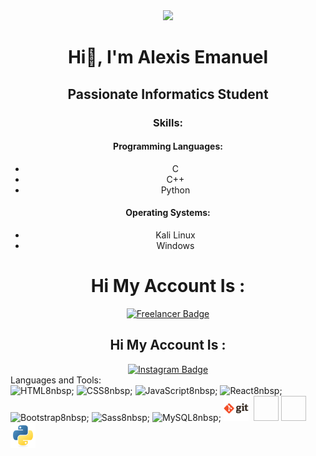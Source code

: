 <div id="header" align="center">
    <img src="https://media.giphy.com/media/qgQUggAC3Pfv687qPC/giphy.gif" width="200">
    <h1 align="center">Hi👋, I'm Alexis Emanuel</h1>
    <h2 align="center">Passionate Informatics Student</h2>
    <h3 align="center">Skills:</h3>
    <div align="center">
        <h4>Programming Languages:</h4>
        <ul>
            <li>C</li>
            <li>C++</li>
            <li>Python</li>
        </ul>
        <h4>Operating Systems:</h4>
        <ul>
            <li>Kali Linux</li>
            <li>Windows</li>
        </ul>
    </div>
</div>
<div id="badges" align="center">
    <h1 align="center">Hi My Account Is : </h1>
    <a href="https://www.freelancer.com.ar/u/g4m3overk1ll" target="_blank">
        <img src="https://www.freelancer.es/ppic/86385007/logo/24295157/pMekU%2Fprofile_logo_.png" width="50" alt="Freelancer Badge" />
    </a>
    <h2 align="center">Hi My Account Is : </h2>
    <a href="https://www.instagram.com/alexisneira12/" target="_blank">
        <img src="https://img.freepik.com/vector-gratis/instagram-nuevo-icono_1057-2227.jpg" width="50" alt="Instagram Badge" />
    </a>
</div>
<div align="left">
    <h(3>
            Languages and Tools:</h3>
    <div>
        <img sre="htps://github.com/devicons/devicon/blob/master/icons/htm15/htmls-original.svg" title="HTMLS" alt="HTML"
        width="40" height-"4e"/>8nbsp;
        <img
                                                                                                       title-"CSS3" alt="CSS"
        width="40" height-"4e"/>8nbsp;
        <img title-"JavaScript"
        alt="JavaScript" width="40" height="4a"/>8nbsp;
        <img title="React"
        alt="React" width="40" height="4e"/>8nbsp;
        <img title-"Bootstrap"
        alt="Bootstrap" width="40" height-"4a"/>8nbsp;
        <img sre="https://github.com/devicons/devicon/blob/master/icons/sass/sass-original.svg" title="Sass" alt="Sass" width="40"
        height-"40"/>8nbsp;
        <img title="MySQL"
        alt="MySQL" width="40" height-"48"/>8nbsp;
        <img src="https://github.com/devicons/devicon/blob/master/icons/git/git-original-wordmark.svg" title="Git" **alt="Git"
        width="40" height="40"/>
        <img srcm "https://github.com/devicons/devicon/blob/master/icons/php/php-plain.svg" title-"Git" **alt="Git" width-"40"
        height="40"/>
        <img title-"Git" **alt="Git"
        width="40" height="40"/>
        <img srcm "https://github.com/devicons/devicon/blob/master/icons/mysql/mysql-plain.svg" title-"Git" **alt="Git" width="40"
        height="40"/>
        <img src="https://github.com/devicons/devicon/blob/master/icons/python/python-original.svg" title="Git" **alt="Git"
        width= "40" height="40"/>
      </div>
</div>

